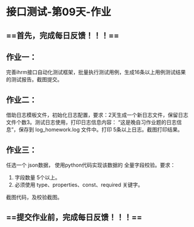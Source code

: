# 接口测试-第09天-作业



## ==首先，完成每日反馈！！！==

## 作业一：

完善ihrm接口自动化测试框架，批量执行测试用例，生成16条以上用例测试结果的测试报告。截图提交。



## 作业二：

借助日志模板文件，初始化日志配置，要求：2天生成一个新日志文件，保留日志文件个数3。测试日志使用，打印日志信息内容： “这是晚自习作业题的日志信息”，保存到 log_homework.log 文件中。打印 5条以上日志。截图打印结果。



## 作业三：

任选一个 json数据， 使用python代码实现该数据的 全量字段校验。要求：

1. 字段数量 5个以上。
2. 必须使用 type、properties、const、required 关键字。

截图代码，及校验截图。



## ==提交作业前，完成每日反馈！！！==

